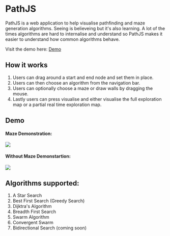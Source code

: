 # PathJS
PathJS is a web application to help visualise pathfinding and maze generation algorithms. Seeing is believeing but it's also learning. 
A lot of the times algorithms are hard to internalise and understand so PathJS makes it easier to understand how common algorithms behave.

Visit the demo here: [Demo](https://pathjs.herokuapp.com/#)

## How it works

1. Users can drag around a start and end node and set them in place.
2. Users can then choose an algorithm from the navigation bar. 
3. Users can optionally choose a maze or draw walls by dragging the mouse.
4. Lastly users can press visualise and either visualise the full exploration map or a partial real time exploration map.

## Demo
#### Maze Demonstration:
![](https://i.gyazo.com/1d4ac4c5092378b3e1044e9c99c85b6b.gif)

#### Without Maze Demonstartion:
![](https://i.gyazo.com/001ea614d79b02971ed2edc72eb257d7.gif)

## Algorithms supported:
1. A Star Search
2. Best First Search (Greedy Search)
3. Dijktra's Algorithm
4. Breadth First Search
5. Swarm Algorithm
6. Convergent Swarm
7. Bidirectional Search (coming soon)
